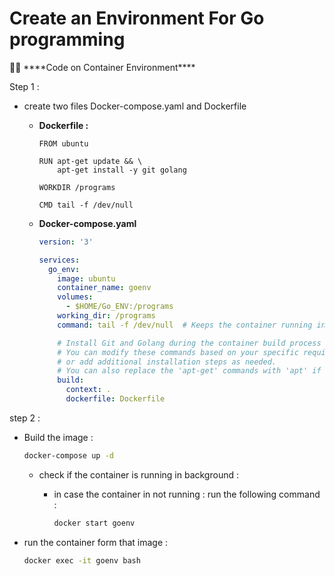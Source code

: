 # Create an Environment For Go programming

<aside>
🧑‍💻 ****Code on Container Environment****

Step 1 :

- create two files Docker-compose.yaml and Dockerfile
    - **Dockerfile :**
        
        ```docker
        FROM ubuntu
        
        RUN apt-get update && \
            apt-get install -y git golang
        
        WORKDIR /programs
        
        CMD tail -f /dev/null
        ```
        
    - **Docker-compose.yaml**
        
        ```yaml
        version: '3'
        
        services:
          go_env:
            image: ubuntu
            container_name: goenv
            volumes:
              - $HOME/Go_ENV:/programs
            working_dir: /programs
            command: tail -f /dev/null  # Keeps the container running indefinitely
        
            # Install Git and Golang during the container build process
            # You can modify these commands based on your specific requirements
            # or add additional installation steps as needed.
            # You can also replace the 'apt-get' commands with 'apt' if using Ubuntu 20.04 or newer.
            build:
              context: .
              dockerfile: Dockerfile
        ```
        

step 2 :

- Build the image :
    
    ```bash
    docker-compose up -d
    ```
    
    - check if the container is running in background :
        - in case the container in not running : run the following command :
            
            ```bash
            docker start goenv
            ```
            
- run the container form that image :
    
    ```bash
    docker exec -it goenv bash
    ```
    
</aside>